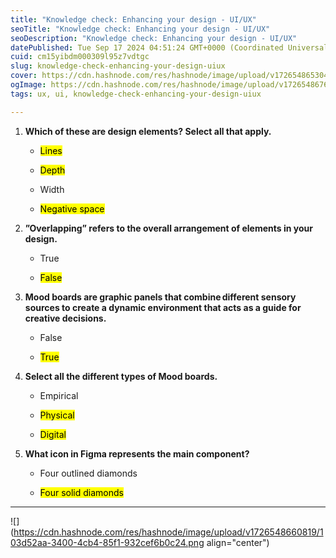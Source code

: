 ```yaml
---
title: "Knowledge check: Enhancing your design - UI/UX"
seoTitle: "Knowledge check: Enhancing your design - UI/UX"
seoDescription: "Knowledge check: Enhancing your design - UI/UX"
datePublished: Tue Sep 17 2024 04:51:24 GMT+0000 (Coordinated Universal Time)
cuid: cm15yibdm000309l95z7vdtgc
slug: knowledge-check-enhancing-your-design-uiux
cover: https://cdn.hashnode.com/res/hashnode/image/upload/v1726548653040/e0ce2c9a-8d8a-465e-9135-f945bf27f995.jpeg
ogImage: https://cdn.hashnode.com/res/hashnode/image/upload/v1726548676172/d6a0ebb1-ab09-4f34-aab8-92f727f28404.jpeg
tags: ux, ui, knowledge-check-enhancing-your-design-uiux

---
```


1. **Which of these are design elements? Select all that apply.**
    
    * <mark>Lines</mark>
        
    * <mark>Depth</mark>
        
    * Width
        
    * <mark>Negative space</mark>
        
2. **”Overlapping” refers to the overall arrangement of elements in your design.**
    
    * True
        
    * <mark>False</mark>
        
3. **Mood boards are graphic panels that combine different sensory sources to create a dynamic environment that acts as a guide for creative decisions.**
    
    * False
        
    * <mark>True</mark>
        
4. **Select all the different types of Mood boards.**
    
    * Empirical
        
    * <mark>Physical</mark>
        
    * <mark>Digital</mark>
        
5. **What icon in Figma represents the main component?**
    
    * Four outlined diamonds
        
    * <mark>Four solid diamonds</mark>
        

---

![](https://cdn.hashnode.com/res/hashnode/image/upload/v1726548660819/103d52aa-3400-4cb4-85f1-932cef6b0c24.png align="center")